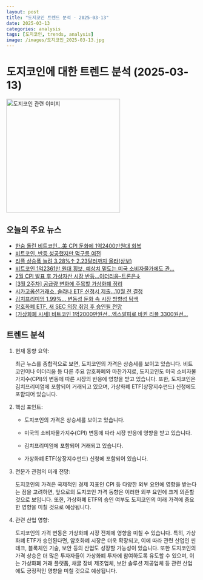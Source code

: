 ```yaml
---
layout: post
title: "도지코인 트렌드 분석 - 2025-03-13"
date: 2025-03-13
categories: analysis
tags: [도지코인, trends, analysis]
image: /images/도지코인_2025-03-13.jpg
---
```


# 도지코인에 대한 트렌드 분석 (2025-03-13)

<img src="https://nan0silver.github.io/doge_trend_monitoring/images/도지코인_2025-03-13.jpg" alt="도지코인 관련 이미지" width="300">

## 오늘의 주요 뉴스

- [한숨 돌린 비트코인</b>…美 CPI 둔화에 1억2400만원대 회복](https://www.newsis.com/view/NISX20250313_0003096953)
- [비트코인</b>, 반등 성공했지만 먹구름 여전](https://www.fortunekorea.co.kr/news/articleView.html?idxno=47288)
- [리플 상승폭 늘려 3.28%↑ 2.23달러까지 올라(상보)](https://www.news1.kr/world/usa-canada/5717581)
- [비트코인</b> 1억2361만 원대 횡보, 예상치 밑도는 미국 소비자물가에도 관...](https://www.businesspost.co.kr/BP?command=article_view&num=386775)
- [2월 CPI 발표 후 가상자산 시장 반등…이더리움-트론은↓](https://zdnet.co.kr/view/?no=20250313084648)
- [[3월 2주차] 공급량 변화에 주목할 가상화폐 정리](https://www.khgames.co.kr/news/articleView.html?idxno=237755)
- [시카고옵션거래소, 솔라나 ETF 신청서 제출…10월 전 결정](https://www.digitaltoday.co.kr/news/articleView.html?idxno=556877)
- [김치프리미엄 1.99%… 변동성 둔화 속 시장 방향성 탐색](https://www.tokenpost.kr/article-228162)
- [암호화폐 ETF, 새 SEC 의장 취임 후 승인될 전망](https://www.digitaltoday.co.kr/news/articleView.html?idxno=556874)
- [[가상화폐 시세] 비트코인</b> 1억2000만원선…엑스알피로 바뀐 리플 3300원선...](http://www.econonews.co.kr/news/articleView.html?idxno=378898)

## 트렌드 분석

1. 현재 동향 요약: 

    최근 뉴스를 종합적으로 보면, 도지코인의 가격은 상승세를 보이고 있습니다. 비트코인이나 이더리움 등 다른 주요 암호화폐와 마찬가지로, 도지코인도 미국 소비자물가지수(CPI)의 변동에 따른 시장의 반응에 영향을 받고 있습니다. 또한, 도지코인은 김치프리미엄에 포함되어 거래되고 있으며, 가상화폐 ETF(상장지수펀드) 신청에도 포함되어 있습니다.



2. 핵심 포인트: 

    - 도지코인의 가격은 상승세를 보이고 있습니다.

    - 미국의 소비자물가지수(CPI) 변동에 따라 시장 반응에 영향을 받고 있습니다.

    - 김치프리미엄에 포함되어 거래되고 있습니다.

    - 가상화폐 ETF(상장지수펀드) 신청에 포함되어 있습니다.

    

3. 전문가 관점의 미래 전망: 

    도지코인의 가격은 국제적인 경제 지표인 CPI 등 다양한 외부 요인에 영향을 받는다는 점을 고려하면, 앞으로의 도지코인 가격 동향은 이러한 외부 요인에 크게 의존할 것으로 보입니다. 또한, 가상화폐 ETF의 승인 여부도 도지코인의 미래 가격에 중요한 영향을 미칠 것으로 예상됩니다.



4. 관련 산업 영향: 

    도지코인의 가격 변동은 가상화폐 시장 전체에 영향을 미칠 수 있습니다. 특히, 가상화폐 ETF가 승인된다면, 암호화폐 시장은 더욱 확장되고, 이에 따라 관련 산업인 핀테크, 블록체인 기술, 보안 등의 산업도 성장할 가능성이 있습니다. 또한 도지코인의 가격 상승은 더 많은 투자자들이 가상화폐 투자에 참여하도록 유도할 수 있으며, 이는 가상화폐 거래 플랫폼, 채굴 장비 제조업체, 보안 솔루션 제공업체 등 관련 산업에도 긍정적인 영향을 미칠 것으로 예상됩니다.
